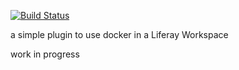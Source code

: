 [![Build Status](https://travis-ci.org/triberay/gradle-liferay-docker-plugin.svg?branch=master)](https://travis-ci.org/triberay/gradle-liferay-docker-plugin)

a simple plugin to use docker in a Liferay Workspace


work in progress